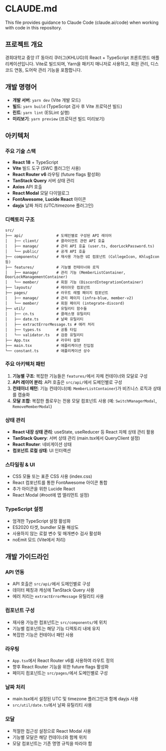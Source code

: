 # CLAUDE.md

This file provides guidance to Claude Code (claude.ai/code) when working with code in this repository.

## 프로젝트 개요

경희대학교 중앙 IT 동아리 쿠러그(KHLUG)의 React + TypeScript 프론트엔드 애플리케이션입니다. Vite로 빌드되며, Yarn을 패키지 매니저로 사용하고, 회원 관리, 디스코드 연동, 도어락 관리 기능을 포함합니다.

## 개발 명령어

- **개발 서버**: `yarn dev` (Vite 개발 모드)
- **빌드**: `yarn build` (TypeScript 검사 후 Vite 프로덕션 빌드)
- **린트**: `yarn lint` (ESLint 실행)
- **미리보기**: `yarn preview` (프로덕션 빌드 미리보기)

## 아키텍처

### 주요 기술 스택
- **React 18** + TypeScript
- **Vite** 빌드 도구 (SWC 플러그인 사용)
- **React Router v6** 라우팅 (future flags 활성화)
- **TanStack Query** 서버 상태 관리
- **Axios** API 호출
- **React Modal** 모달 다이얼로그
- **FontAwesome**, **Lucide React** 아이콘
- **dayjs** 날짜 처리 (UTC/timezone 플러그인)

### 디렉토리 구조
```
src/
├── api/               # 도메인별로 구성된 API 레이어
│   ├── client/        # 클라이언트 관련 API 호출
│   ├── manage/        # 관리 API 호출 (user.ts, doorLockPassword.ts)
│   └── public/        # 공개 API 호출
├── components/        # 재사용 가능한 UI 컴포넌트 (CollegeIcon, KhlugIcon 등)
├── features/          # 기능별 컨테이너와 로직
│   ├── manage/        # 관리 기능 (MemberListContainer, DoorLockManagementContainer)
│   └── member/        # 회원 기능 (DiscordIntegrationContainer)
├── layouts/           # 레이아웃 컴포넌트
├── pages/             # 라우트 레벨 페이지 컴포넌트
│   ├── manage/        # 관리 페이지 (infra-blue, member-v2)
│   └── member/        # 회원 페이지 (integrate-discord)
├── util/              # 유틸리티 함수들
│   ├── cn.ts          # 클래스명 유틸리티
│   ├── date.ts        # 날짜 유틸리티
│   ├── extractErrorMessage.ts # 에러 처리
│   ├── types.ts       # 공통 타입
│   └── validator.ts   # 검증 유틸리티
├── App.tsx            # 라우터 설정
├── main.tsx           # 애플리케이션 진입점
└── constant.ts        # 애플리케이션 상수
```

### 주요 아키텍처 패턴

1. **기능별 구조**: 복잡한 기능들은 `features/`에서 자체 컨테이너와 모달로 구성
2. **API 레이어 분리**: API 호출은 `src/api/`에서 도메인별로 구성
3. **컨테이너 패턴**: 기능 컨테이너(예: `MemberListContainer`)가 비즈니스 로직과 상태를 캡슐화
4. **모달 조합**: 복잡한 플로우는 전용 모달 컴포넌트 사용 (예: `SwitchManagerModal`, `RemoveMemberModal`)

### 상태 관리
- **React 내장 상태 관리**: useState, useReducer 등 React 자체 상태 관리 활용
- **TanStack Query**: 서버 상태 관리 (main.tsx에서 QueryClient 설정)
- **React Router**: 네비게이션 상태
- **컴포넌트 로컬 상태**: UI 인터랙션

### 스타일링 & UI
- CSS 모듈 또는 표준 CSS 사용 (index.css)
- React 컴포넌트를 통한 FontAwesome 아이콘 통합
- 추가 아이콘을 위한 Lucide React
- React Modal (#root에 앱 엘리먼트 설정)

### TypeScript 설정
- 엄격한 TypeScript 설정 활성화
- ES2020 타겟, bundler 모듈 해상도
- 사용하지 않는 로컬 변수 및 매개변수 검사 활성화
- noEmit 모드 (Vite에서 처리)

## 개발 가이드라인

### API 연동
- API 호출은 `src/api/`에서 도메인별로 구성
- 데이터 페칭과 캐싱에 TanStack Query 사용
- 에러 처리는 `extractErrorMessage` 유틸리티 사용

### 컴포넌트 구성
- 재사용 가능한 컴포넌트는 `src/components/`에 위치
- 기능별 컴포넌트는 해당 기능 디렉토리 내에 유지
- 복잡한 기능은 컨테이너 패턴 사용

### 라우팅
- `App.tsx`에서 React Router v6를 사용하여 라우트 정의
- 향후 React Router 기능을 위한 future flags 활성화
- 페이지 컴포넌트는 `src/pages/`에서 도메인별로 구성

### 날짜 처리
- main.tsx에서 설정된 UTC 및 timezone 플러그인과 함께 dayjs 사용
- `src/util/date.ts`에서 날짜 유틸리티 사용

### 모달
- 적절한 접근성 설정으로 React Modal 사용
- 기능별 모달은 해당 컨테이너와 함께 위치
- 모달 컴포넌트는 기존 명명 규칙을 따라야 함